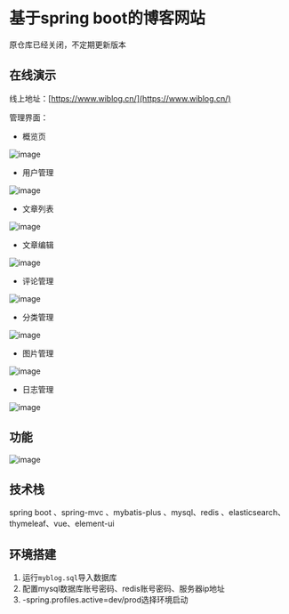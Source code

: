 # 基于spring boot的博客网站
原仓库已经关闭，不定期更新版本

## 在线演示

线上地址：[https://www.wiblog.cn/](https://www.wiblog.cn/)

管理界面：

- 概览页

![image](https://wiblog-1251822424.cos.ap-guangzhou.myqcloud.com/20200321220710-1.png)

- 用户管理

![image](https://wiblog-1251822424.cos.ap-guangzhou.myqcloud.com/20200321220716-2.png)

- 文章列表

![image](https://wiblog-1251822424.cos.ap-guangzhou.myqcloud.com/20200321220719-3.png)

- 文章编辑

![image](https://wiblog-1251822424.cos.ap-guangzhou.myqcloud.com/20200321220723-4.png)

- 评论管理

![image](https://wiblog-1251822424.cos.ap-guangzhou.myqcloud.com/20200321220730-5.png)

- 分类管理

![image](https://wiblog-1251822424.cos.ap-guangzhou.myqcloud.com/20200321220734-6.png)

- 图片管理

![image](https://wiblog-1251822424.cos.ap-guangzhou.myqcloud.com/20200321220737-7.png)

- 日志管理

![image](https://wiblog-1251822424.cos.ap-guangzhou.myqcloud.com/20200321220742-8.png)

## 功能

![image](https://wiblog-1251822424.cos.ap-guangzhou.myqcloud.com/20200425164109-wiblog-naotu.png)

## 技术栈

spring boot 、spring-mvc 、mybatis-plus 、mysql、redis 、elasticsearch、thymeleaf、vue、element-ui

## 环境搭建

1. 运行`myblog.sql`导入数据库
2. 配置mysql数据库账号密码、redis账号密码、服务器ip地址
3. -spring.profiles.active=dev/prod选择环境启动

